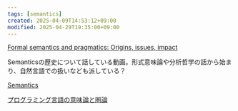 ```yaml
---
tags: [semantics]
created: 2025-04-09T14:53:12+09:00
modified: 2025-04-29T19:35:00+09:00
---
```


[Formal semantics and pragmatics: Origins, issues, impact](https://youtu.be/TpKpjiS1aic?si=wV_7tYte-_bIRuwC)


Semanticsの歴史について話している動画。形式意味論や分析哲学の話から始まり、自然言語での扱いなども派している？

[Semantics](https://youtube.com/playlist?list=PL-2hPK7m5S3hVagseKDPxCBZEqg0PqZhs&si=GvpIS87WubuiqhKU)


[プログラミング言語の意味論と圏論](https://www.kurims.kyoto-u.ac.jp/~kenkyubu/kokai-koza/H28-hasegawa.pdf)
